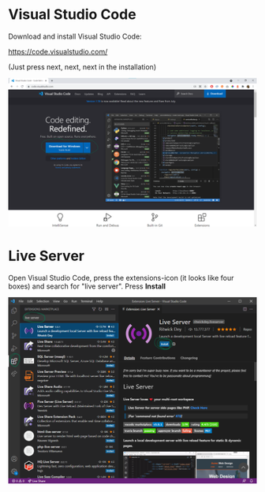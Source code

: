 # Visual Studio Code

Download and install Visual Studio Code:

https://code.visualstudio.com/

(Just press next, next, next in the installation)

![](01.png)

# Live Server

Open Visual Studio Code, press the extensions-icon (it looks like four boxes) and search for "live server". Press **Install**

![](02.png)